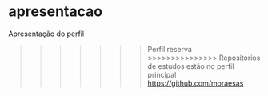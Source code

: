 # apresentacao
Apresentação do perfil

>>>>>>> Perfil reserva >>>>>>>>>>>>>>>
Repositorios de estudos estão no perfil principal https://github.com/moraesas

